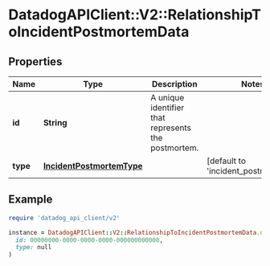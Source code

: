 # DatadogAPIClient::V2::RelationshipToIncidentPostmortemData

## Properties

| Name | Type | Description | Notes |
| ---- | ---- | ----------- | ----- |
| **id** | **String** | A unique identifier that represents the postmortem. |  |
| **type** | [**IncidentPostmortemType**](IncidentPostmortemType.md) |  | [default to &#39;incident_postmortems&#39;] |

## Example

```ruby
require 'datadog_api_client/v2'

instance = DatadogAPIClient::V2::RelationshipToIncidentPostmortemData.new(
  id: 00000000-0000-0000-0000-000000000000,
  type: null
)
```

